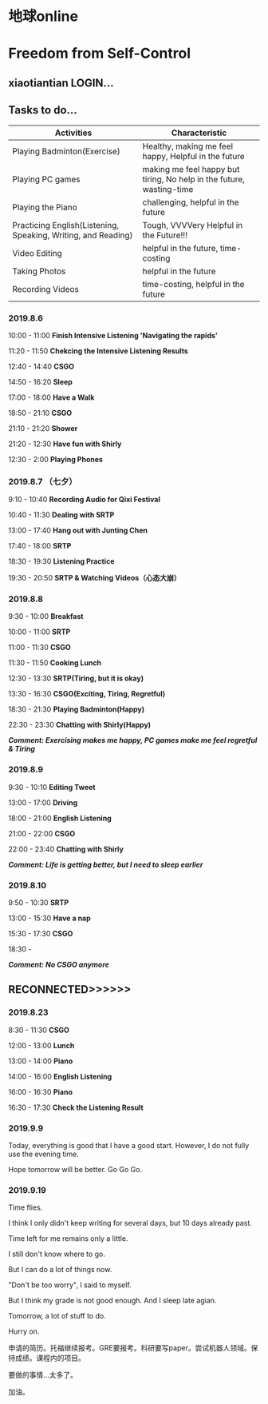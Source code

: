 # 地球online #

# Freedom from Self-Control #

## xiaotiantian LOGIN... ##

## Tasks to do... ##

Activities  | Characteristic
------------- | -------------
Playing Badminton(Exercise)  | Healthy, making me feel happy, Helpful in the future
Playing PC games  | making me feel happy but tiring, No help in the future, wasting-time
Playing the Piano  | challenging, helpful in the future
Practicing English(Listening, Speaking, Writing, and Reading)  | Tough, VVVVery Helpful in the Future!!!
Video Editing  | helpful in the future, time-costing
Taking Photos  | helpful in the future
Recording Videos  | time-costing, helpful in the future

### 2019.8.6 ###
10:00 - 11:00  **Finish Intensive Listening 'Navigating the rapids'**

11:20 - 11:50  **Chekcing the Intensive Listening Results**

12:40 - 14:40  **CSGO**

14:50 - 16:20  **Sleep**

17:00 - 18:00  **Have a Walk**

18:50 - 21:10  **CSGO**

21:10 - 21:20  **Shower**

21:20 - 12:30  **Have fun with Shirly**

12:30 - 2:00   **Playing Phones**

### 2019.8.7 （七夕） ###

9:10 - 10:40  **Recording Audio for Qixi Festival**

10:40 - 11:30  **Dealing with SRTP**

13:00 - 17:40  **Hang out with Junting Chen**

17:40 - 18:00  **SRTP**

18:30 - 19:30  **Listening Practice**

19:30 - 20:50  **SRTP & Watching Videos（心态大崩）**

### 2019.8.8 ###

9:30 - 10:00  **Breakfast**

10:00 - 11:00  **SRTP**

11:00 - 11:30  **CSGO**

11:30 - 11:50  **Cooking Lunch**

12:30 - 13:30  **SRTP(Tiring, but it is okay)**

13:30 - 16:30  **CSGO(Exciting, Tiring, Regretful)**

18:30 - 21:30  **Playing Badminton(Happy)**

22:30 - 23:30  **Chatting with Shirly(Happy)**

***Comment: Exercising makes me happy, PC games make me feel regretful & Tiring***

### 2019.8.9 ###

9:30 - 10:10  **Editing Tweet**

13:00 - 17:00  **Driving**

18:00 - 21:00  **English Listening**

21:00 - 22:00  **CSGO**

22:00 - 23:40  **Chatting with Shirly**

***Comment: Life is getting better, but I need to sleep earlier***

### 2019.8.10 ###

9:50 - 10:30  **SRTP**

13:00 - 15:30  **Have a nap**

15:30 - 17:30  **CSGO**

18:30 - 

***Comment: No CSGO anymore***



## RECONNECTED>>>>>> ##

### 2019.8.23 ###

8:30 - 11:30  **CSGO**

12:00 - 13:00  **Lunch**

13:00 - 14:00  **Piano**

14:00 - 16:00  **English Listening**

16:00 - 16:30  **Piano**

16:30 - 17:30  **Check the Listening Result**

### 2019.9.9 ###

Today, everything is good that I have a good start. However, I do not fully use the evening time.

Hope tomorrow will be better. Go Go Go.

### 2019.9.19 ###

Time flies.

I think I only didn't keep writing for several days, but 10 days already past.

Time left for me remains only a little.

I still don't know where to go.

But I can do a lot of things now.

"Don't be too worry", I said to myself.

But I think my grade is not good enough. And I sleep late agian.

Tomorrow, a lot of stuff to do.

Hurry on.

申请的简历。托福继续报考。GRE要报考。科研要写paper。尝试机器人领域。保持成绩。课程内的项目。

要做的事情...太多了。

加油。
